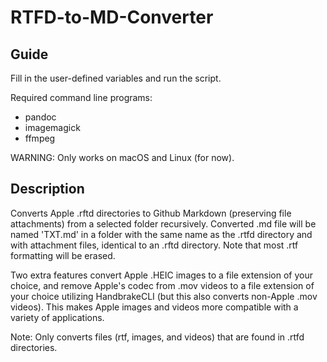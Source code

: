 # RTFD-to-MD-Converter

## Guide
Fill in the user-defined variables and run the script.

Required command line programs:
- pandoc
- imagemagick
- ffmpeg

WARNING: Only works on macOS and Linux (for now).

## Description
Converts Apple .rftd directories to Github Markdown (preserving file attachments) from a selected folder recursively. Converted .md file will be named 'TXT.md' in a folder with the same name as the .rtfd directory and with attachment files, identical to an .rftd directory. Note that most .rtf formatting will be erased. 

Two extra features convert Apple .HEIC images to a file extension of your choice, and remove Apple's codec from .mov videos to a file extension of your choice utilizing HandbrakeCLI (but this also converts non-Apple .mov videos). This makes Apple images and videos more compatible with a variety of applications.

Note: Only converts files (rtf, images, and videos) that are found in .rtfd directories.
